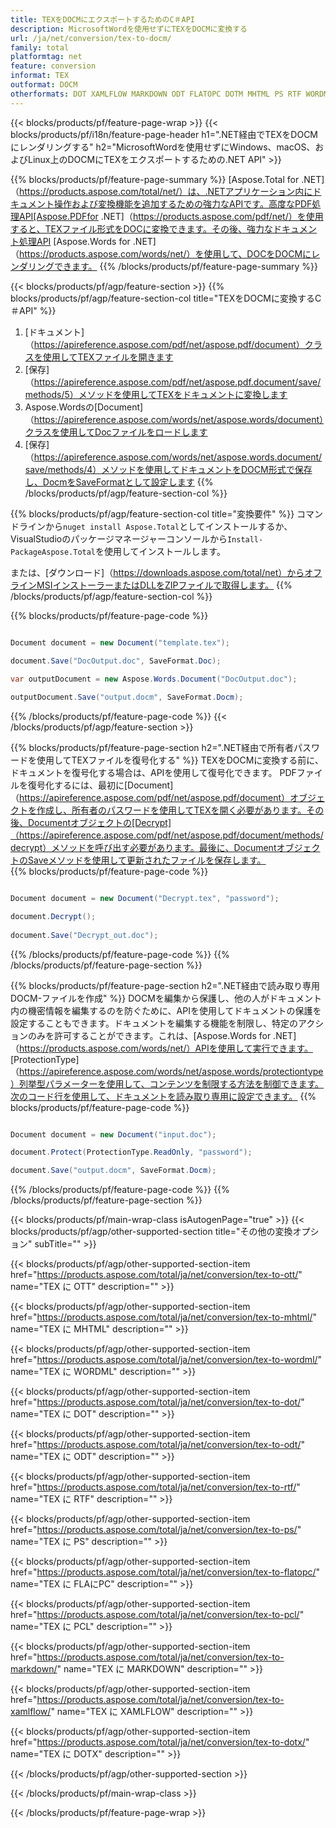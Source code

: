 ```yaml
---
title: TEXをDOCMにエクスポートするためのC＃API
description: MicrosoftWordを使用せずにTEXをDOCMに変換する
url: /ja/net/conversion/tex-to-docm/
family: total
platformtag: net
feature: conversion
informat: TEX
outformat: DOCM
otherformats: DOT XAMLFLOW MARKDOWN ODT FLATOPC DOTM MHTML PS RTF WORDML PCL DOTX
---
```

{{< blocks/products/pf/feature-page-wrap >}}
{{< blocks/products/pf/i18n/feature-page-header h1=".NET経由でTEXをDOCMにレンダリングする" h2="MicrosoftWordを使用せずにWindows、macOS、およびLinux上のDOCMにTEXをエクスポートするための.NET API" >}}

{{% blocks/products/pf/feature-page-summary %}}
[Aspose.Total for .NET]（https://products.aspose.com/total/net/）は、.NETアプリケーション内にドキュメント操作および変換機能を追加するための強力なAPIです。高度なPDF処理API[Aspose.PDFfor .NET]（https://products.aspose.com/pdf/net/）を使用すると、TEXファイル形式をDOCに変換できます。その後、強力なドキュメント処理API [Aspose.Words for .NET]（https://products.aspose.com/words/net/）を使用して、DOCをDOCMにレンダリングできます。
{{% /blocks/products/pf/feature-page-summary  %}}

{{< blocks/products/pf/agp/feature-section >}}
{{% blocks/products/pf/agp/feature-section-col title="TEXをDOCMに変換するC＃API" %}}
1. [ドキュメント]（https://apireference.aspose.com/pdf/net/aspose.pdf/document）クラスを使用してTEXファイルを開きます
2. [保存]（https://apireference.aspose.com/pdf/net/aspose.pdf.document/save/methods/5）メソッドを使用してTEXをドキュメントに変換します
3. Aspose.Wordsの[Document]（https://apireference.aspose.com/words/net/aspose.words/document）クラスを使用してDocファイルをロードします
4. [保存]（https://apireference.aspose.com/words/net/aspose.words.document/save/methods/4）メソッドを使用してドキュメントをDOCM形式で保存し、DocmをSaveFormatとして設定します
{{% /blocks/products/pf/agp/feature-section-col %}}

{{% blocks/products/pf/agp/feature-section-col title="変換要件" %}}
コマンドラインから```nuget install Aspose.Total```としてインストールするか、VisualStudioのパッケージマネージャーコンソールから```Install-PackageAspose.Total```を使用してインストールします。

または、[ダウンロード]（https://downloads.aspose.com/total/net）からオフラインMSIインストーラーまたはDLLをZIPファイルで取得します。
{{% /blocks/products/pf/agp/feature-section-col %}}

{{% blocks/products/pf/feature-page-code %}}

```cs

Document document = new Document("template.tex");
 
document.Save("DocOutput.doc", SaveFormat.Doc); 

var outputDocument = new Aspose.Words.Document("DocOutput.doc");

outputDocument.Save("output.docm", SaveFormat.Docm);   
```
{{% /blocks/products/pf/feature-page-code %}}
{{< /blocks/products/pf/agp/feature-section >}}

{{% blocks/products/pf/feature-page-section  h2=".NET経由で所有者パスワードを使用してTEXファイルを復号化する" %}}
TEXをDOCMに変換する前に、ドキュメントを復号化する場合は、APIを使用して復号化できます。 PDFファイルを復号化するには、最初に[Document]（https://apireference.aspose.com/pdf/net/aspose.pdf/document）オブジェクトを作成し、所有者のパスワードを使用してTEXを開く必要があります。その後、Documentオブジェクトの[Decrypt]（https://apireference.aspose.com/pdf/net/aspose.pdf/document/methods/decrypt）メソッドを呼び出す必要があります。最後に、DocumentオブジェクトのSaveメソッドを使用して更新されたファイルを保存します。  
{{% blocks/products/pf/feature-page-code %}}

```cs

Document document = new Document("Decrypt.tex", "password");

document.Decrypt();
 
document.Save("Decrypt_out.doc");
```
{{% /blocks/products/pf/feature-page-code  %}}
{{% /blocks/products/pf/feature-page-section %}}

{{% blocks/products/pf/feature-page-section  h2=".NET経由で読み取り専用DOCM-ファイルを作成" %}}
DOCMを編集から保護し、他の人がドキュメント内の機密情報を編集するのを防ぐために、APIを使用してドキュメントの保護を設定することもできます。ドキュメントを編集する機能を制限し、特定のアクションのみを許可することができます。これは、[Aspose.Words for .NET]（https://products.aspose.com/words/net/）APIを使用して実行できます。 [ProtectionType]（https://apireference.aspose.com/words/net/aspose.words/protectiontype）列挙型パラメーターを使用して、コンテンツを制限する方法を制御できます。次のコード行を使用して、ドキュメントを読み取り専用に設定できます。 
{{% blocks/products/pf/feature-page-code %}}

```cs

Document document = new Document("input.doc");

document.Protect(ProtectionType.ReadOnly, "password");

document.Save("output.docm", SaveFormat.Docm);    
```
{{% /blocks/products/pf/feature-page-code  %}}
{{% /blocks/products/pf/feature-page-section %}}

{{< blocks/products/pf/main-wrap-class isAutogenPage="true" >}}
{{< blocks/products/pf/agp/other-supported-section title="その他の変換オプション" subTitle="" >}}

{{< blocks/products/pf/agp/other-supported-section-item href="https://products.aspose.com/total/ja/net/conversion/tex-to-ott/" name="TEX に OTT" description="" >}}

{{< blocks/products/pf/agp/other-supported-section-item href="https://products.aspose.com/total/ja/net/conversion/tex-to-mhtml/" name="TEX に MHTML" description="" >}}

{{< blocks/products/pf/agp/other-supported-section-item href="https://products.aspose.com/total/ja/net/conversion/tex-to-wordml/" name="TEX に WORDML" description="" >}}

{{< blocks/products/pf/agp/other-supported-section-item href="https://products.aspose.com/total/ja/net/conversion/tex-to-dot/" name="TEX に DOT" description="" >}}

{{< blocks/products/pf/agp/other-supported-section-item href="https://products.aspose.com/total/ja/net/conversion/tex-to-odt/" name="TEX に ODT" description="" >}}

{{< blocks/products/pf/agp/other-supported-section-item href="https://products.aspose.com/total/ja/net/conversion/tex-to-rtf/" name="TEX に RTF" description="" >}}

{{< blocks/products/pf/agp/other-supported-section-item href="https://products.aspose.com/total/ja/net/conversion/tex-to-ps/" name="TEX に PS" description="" >}}

{{< blocks/products/pf/agp/other-supported-section-item href="https://products.aspose.com/total/ja/net/conversion/tex-to-flatopc/" name="TEX に FLAにPC" description="" >}}

{{< blocks/products/pf/agp/other-supported-section-item href="https://products.aspose.com/total/ja/net/conversion/tex-to-pcl/" name="TEX に PCL" description="" >}}

{{< blocks/products/pf/agp/other-supported-section-item href="https://products.aspose.com/total/ja/net/conversion/tex-to-markdown/" name="TEX に MARKDOWN" description="" >}}

{{< blocks/products/pf/agp/other-supported-section-item href="https://products.aspose.com/total/ja/net/conversion/tex-to-xamlflow/" name="TEX に XAMLFLOW" description="" >}}

{{< blocks/products/pf/agp/other-supported-section-item href="https://products.aspose.com/total/ja/net/conversion/tex-to-dotx/" name="TEX に DOTX" description="" >}}



{{< /blocks/products/pf/agp/other-supported-section >}}

{{< /blocks/products/pf/main-wrap-class >}}

{{< /blocks/products/pf/feature-page-wrap >}}